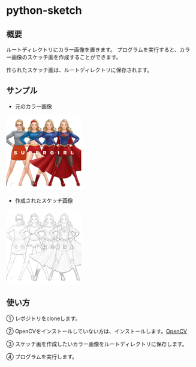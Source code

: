 # python-sketch

## 概要
ルートディレクトリにカラー画像を置きます。
プログラムを実行すると、カラー画像のスケッチ画を作成することができます。

作られたスケッチ画は、ルートディレクトリに保存されます。

## サンプル
- 元のカラー画像
<img src='https://github.com/misa335/python-sketch/blob/master/supergirl.jpg' alt='supergirl' width='200' height='200'>
  
- 作成されたスケッチ画像
<img src='https://github.com/misa335/python-sketch/blob/master/sketch.png' alt='sketch' width='200' height='200'>

## 使い方
① レポジトリをcloneします。

② OpenCVをインストールしていない方は、インストールします。[OpenCV](https://opencv.org/)

③ スケッチ画を作成したいカラー画像をルートディレクトリに保存します。

④ プログラムを実行します。 
